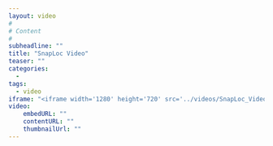 ```yaml
---
layout: video
#
# Content
#
subheadline: ""
title: "SnapLoc Video"
teaser: ""
categories:
  - 
tags:
  - video
iframe: "<iframe width='1280' height='720' src='../videos/SnapLoc_Video.mp4' frameborder='0' allowfullscreen></iframe>"
video:
    embedURL: ""
    contentURL: ""
    thumbnailUrl: ""
---
```


